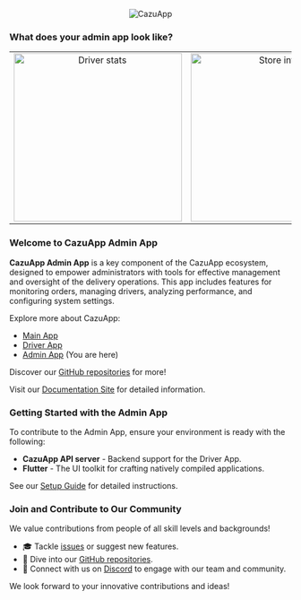 <p align="center">
  <img src="https://www.cazuapp.dev/assets/images/logo.png" alt="CazuApp">
</p>


### What does your admin app look like?


<table>
    <tr style="border: 0px;">
    <td align="center" style="border:0px;">
      <img src="https://www.cazuapp.dev/assets/images/all/driver_stats.png" width="300" alt="Driver stats">
    </td>
    <td align="center" style="border:0px;">
      <img src="https://www.cazuapp.dev/assets/images/all/store_info.png" width="300" alt="Store info">
    </td>
  </tr>
</table>


### Welcome to CazuApp Admin App

**CazuApp Admin App** is a key component of the CazuApp ecosystem, designed to empower administrators with tools for effective management and oversight of the delivery operations. This app includes features for monitoring orders, managing drivers, analyzing performance, and configuring system settings.

Explore more about CazuApp:
- [Main App](https://github.com/cazuapp/main-app)
- [Driver App](https://github.com/cazuapp/driver-app)
- [Admin App](https://github.com/cazuapp/admin-app) (You are here)

Discover our [GitHub repositories](https://github.com/cazuapp) for more!

Visit our [Documentation Site](https://docs.cazuapp.dev/) for detailed information.

### Getting Started with the Admin App

To contribute to the Admin App, ensure your environment is ready with the following:

- **CazuApp API server** - Backend support for the Driver App.
- **Flutter** - The UI toolkit for crafting natively compiled applications.

See our [Setup Guide](https://docs.cazuapp.dev/api/core_apps/admin/install) for detailed instructions.

### Join and Contribute to Our Community

We value contributions from people of all skill levels and backgrounds!

- 🎓 Tackle [issues](https://github.com/cazuapp/admin-app/issues) or suggest new features.
- 🌵 Dive into our [GitHub repositories](https://github.com/cazuapp).
- 💬 Connect with us on [Discord](https://discord.cazuapp.dev) to engage with our team and community.

We look forward to your innovative contributions and ideas!